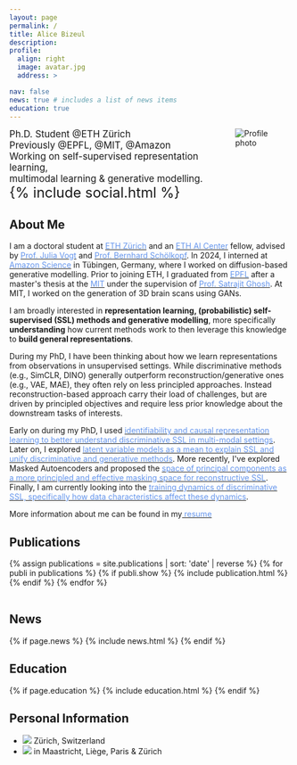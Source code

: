 ```yaml
---
layout: page
permalink: /
title: Alice Bizeul
description:
profile:
  align: right
  image: avatar.jpg
  address: >

nav: false
news: true # includes a list of news items
education: true
---
```


<div style="display: flex;">
  <span style="font-size: 1.2em;">
    Ph.D. Student @ETH Zürich <br> Previously @EPFL, @MIT, @Amazon <br> Working on self-supervised representation learning,<span class="extra-large-only"><br></span> multimodal learning & generative modelling.
    <div class="social" style="font-size: 1.5em;">
        {% include social.html %}
    </div>
  </span>
  <img class="img-responsive rounded-circle profile" src="assets/img/avatar.jpg" alt="Profile photo">
</div>

## About Me

<div markdown="1"> 

  I am a doctoral student at <a href="https://ethz.ch/"><span style="color: #6495ED;"> ETH Zürich</span></a> and an <a href="https://ai.ethz.ch/"><span style="color: #6495ED;"> ETH AI Center</span></a> fellow, advised by <a href="https://mds.inf.ethz.ch"><span style="color: #6495ED;">Prof. Julia Vogt</span></a> and <a href="https://ei.is.mpg.de"><span style="color: #6495ED;">Prof. Bernhard Schölkopf</span></a>. In 2024, I interned at <a href="https://www.amazon.science"><span style="color: #6495ED;"> Amazon Science</span></a> in Tübingen, Germany, where I worked on diffusion-based generative modelling. Prior to joining ETH, I graduated from <a href="https://www.amazon.science"><span style="color: #6495ED;">EPFL</span></a> after a master's thesis at the <a href="https://www.mit.edu"><span style="color: #6495ED;">MIT</span></a> under the supervision of <a href="https://sensein.group"><span style="color: #6495ED;">Prof. Satrajit Ghosh</span></a>. At MIT, I worked on the generation of 3D brain scans using GANs.

  I am broadly interested in **representation learning, (probabilistic) self-supervised (SSL) methods and generative modelling**, more specifically **understanding** how current methods work to then leverage this knowledge to **build general representations**. 
  
  During my PhD, I have been thinking about how we learn representations from observations in unsupervised settings. While discriminative methods (e.g., SimCLR, DINO) generally outperform reconstruction/generative ones (e.g., VAE, MAE), they often rely on less principled approaches. Instead reconstruction-based approach carry their load of challenges, but are driven by principled objectives and require less prior knowledge about the downstream tasks of interests. 
  
  Early on during my PhD, I used <a href="/assets/pdf/iclr2023.pdf"><span style="color: #6495ED;">identifiability and causal representation learning to better understand discriminative SSL in multi-modal settings</span></a>. Later on, I explored <a href="/assets/pdf/simvae.pdf"><span style="color: #6495ED;">latent variable models as a mean to explain SSL and unify discriminative and generative methods</span></a>. More recently, I've explored Masked Autoencoders and proposed the <a href="/assets/pdf/mae.pdf"><span style="color: #6495ED;">space of principal components as a more principled and effective masking space for reconstructive SSL</span></a>. Finally, I am currently looking into the <a href="/assets/pdf/diet.pdf"><span style="color: #6495ED;">training dynamics of discriminative SSL, specifically how data characteristics affect these dynamics</span></a>.

  More information about me can be found in my<a href="/assets/pdf/cv.pdf"><span style="color: #6495ED;"> resume</span></a>


</div>

## Publications

<div class="publications">
  <div class="table-responsive">
    <table class="table table-sm table-borderless">
    {% assign publications = site.publications | sort: 'date' | reverse %}
    {% for publi in publications %}
      {% if publi.show %}
        {% include publication.html %}
      {% endif %}
    {% endfor %}
    </table>
  </div>
</div>

## News

{% if page.news %}
{% include news.html %}
{% endif %}

## Education

{% if page.education %}
{% include education.html %}
{% endif %}

## Personal Information

- <img src="../assets/img/placeholder.png" style="max-width: 20px;"> Zürich, Switzerland
- <img src="../assets/img/house.png" style="max-width: 20px;"> in Maastricht, Liège, Paris & Zürich
